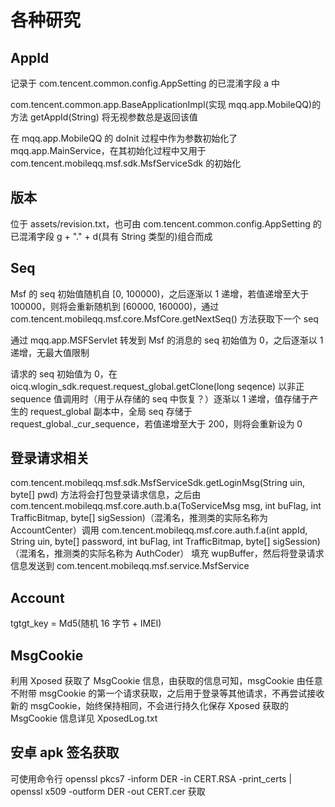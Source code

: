 各种研究
====

AppId
----
记录于 com.tencent.common.config.AppSetting 的已混淆字段 a 中

com.tencent.common.app.BaseApplicationImpl(实现 mqq.app.MobileQQ)的方法 getAppId(String) 将无视参数总是返回该值

在 mqq.app.MobileQQ 的 doInit 过程中作为参数初始化了 mqq.app.MainService，在其初始化过程中又用于 com.tencent.mobileqq.msf.sdk.MsfServiceSdk 的初始化

版本
----
位于 assets/revision.txt，也可由 com.tencent.common.config.AppSetting 的已混淆字段 g + "." + d(具有 String 类型的)组合而成

Seq
----
Msf 的 seq 初始值随机自 [0, 100000)，之后逐渐以 1 递增，若值递增至大于 100000，则将会重新随机到 [60000, 160000)，通过 com.tencent.mobileqq.msf.core.MsfCore.getNextSeq() 方法获取下一个 seq

通过 mqq.app.MSFServlet 转发到 Msf 的消息的 seq 初始值为 0，之后逐渐以 1 递增，无最大值限制

请求的 seq 初始值为 0，在 oicq.wlogin_sdk.request.request_global.getClone(long seqence) 以非正 sequence 值调用时（用于从存储的 seq 中恢复？）逐渐以 1 递增，值存储于产生的 request_global 副本中，全局 seq 存储于 request_global._cur_sequence，若值递增至大于 200，则将会重新设为 0

登录请求相关
----
com.tencent.mobileqq.msf.sdk.MsfServiceSdk.getLoginMsg(String uin, byte[] pwd) 方法将会打包登录请求信息，之后由 com.tencent.mobileqq.msf.core.auth.b.a(ToServiceMsg msg, int buFlag, int TrafficBitmap, byte[] sigSession)（混淆名，推测类的实际名称为 AccountCenter）调用 com.tencent.mobileqq.msf.core.auth.f.a(int appId, String uin, byte[] password, int buFlag, int TrafficBitmap, byte[] sigSession)（混淆名，推测类的实际名称为 AuthCoder） 填充 wupBuffer，然后将登录请求信息发送到 com.tencent.mobileqq.msf.service.MsfService

Account
----
tgtgt_key = Md5(随机 16 字节 + IMEI)

MsgCookie
----
利用 Xposed 获取了 MsgCookie 信息，由获取的信息可知，msgCookie 由任意不附带 msgCookie 的第一个请求获取，之后用于登录等其他请求，不再尝试接收新的 msgCookie，始终保持相同，不会进行持久化保存
Xposed 获取的 MsgCookie 信息详见 XposedLog.txt

安卓 apk 签名获取
----
可使用命令行 openssl pkcs7 -inform DER -in CERT.RSA -print_certs | openssl x509 -outform DER -out CERT.cer 获取
